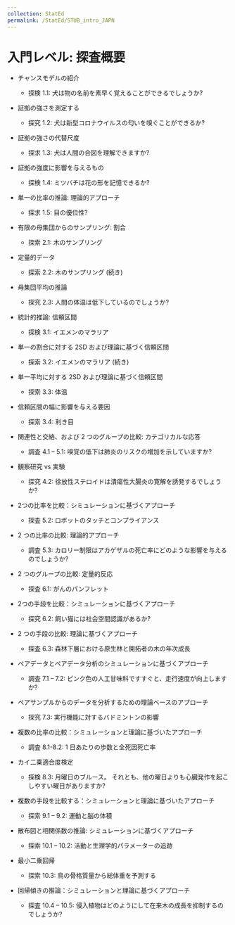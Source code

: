 ```yaml
---
collection: StatEd
permalink: /StatEd/STUB_intro_JAPN
---
```


# 入門レベル: 探査概要

* チャンスモデルの紹介
  * 探検 1.1: 犬は物の名前を素早く覚えることができるでしょうか?

* 証拠の強さを測定する
  * 探究 1.2: 犬は新型コロナウイルスの匂いを嗅ぐことができるか?

* 証拠の強さの代替尺度
  * 探求 1.3: 犬は人間の合図を理解できますか?

* 証拠の強度に影響を与えるもの
  * 探検 1.4: ミツバチは花の形を記憶できるか?

* 単一の比率の推論: 理論的アプローチ
  * 探求 1.5: 目の優位性?

* 有限の母集団からのサンプリング: 割合
  * 探索 2.1: 木のサンプリング

* 定量的データ
  * 探索 2.2: 木のサンプリング (続き)

* 母集団平均の推論
  * 探究 2.3: 人間の体温は低下しているのでしょうか?

* 統計的推論: 信頼区間
  * 探検 3.1: イエメンのマラリア

* 単一の割合に対する 2SD および理論に基づく信頼区間
  * 探索 3.2: イエメンのマラリア (続き)

* 単一平均に対する 2SD および理論に基づく信頼区間
  * 探索 3.3: 体温

* 信頼区間の幅に影響を与える要因
  * 探索 3.4: 利き目

* 関連性と交絡、および 2 つのグループの比較: カテゴリカルな応答
  * 調査 4.1 – 5.1: 嗅覚の低下は肺炎のリスクの増加を示していますか?

* 観察研究 vs 実験
  * 探究 4.2: 徐放性ステロイドは潰瘍性大腸炎の寛解を誘発するでしょうか?

* 2つの比率を比較：シミュレーションに基づくアプローチ
  * 探査  5.2: ロボットのタッチとコンプライアンス

* 2 つの比率の比較: 理論的アプローチ
  * 調査 5.3: カロリー制限はアカゲザルの死亡率にどのような影響を与えるのでしょうか?

* 2 つのグループの比較: 定量的反応
  * 探査  6.1: がんのパンフレット

* 2つの手段を比較：シミュレーションに基づくアプローチ
  * 探究 6.2: 飼い猫には社会空間認識があるか?

* 2 つの手段の比較: 理論に基づくアプローチ
  * 探査 6.3: 森林下層における原生林と開拓者の木の年次成長

* ペアデータとペアデータ分析のシミュレーションに基づくアプローチ
  * 調査 7.1 – 7.2: ピンク色の人工甘味料ですすぐと、走行速度が向上しますか?

* ペアサンプルからのデータを分析するための理論ベースのアプローチ
  * 探究 7.3: 実行機能に対するバドミントンの影響

* 複数の比率の比較：シミュレーションと理論に基づいたアプローチ
  * 調査 8.1-8.2: 1 日あたりの歩数と全死因死亡率

* カイ二乗適合度検定
  * 探検 8.3: 月曜日のブルース。 それとも、他の曜日よりも心臓発作を起こしやすい曜日がありますか?

* 複数の手段を比較する：シミュレーションと理論に基づいたアプローチ
  * 探索 9.1 – 9.2: 運動と脳の体積

* 散布図と相関係数の推論: シミュレーションに基づくアプローチ
  * 探索 10.1 – 10.2: 活動と生理学的パラメーターの追跡

* 最小二乗回帰
  * 探索 10.3: 鳥の骨格質量から総体重を予測する

* 回帰傾きの推論：シミュレーションと理論に基づくアプローチ
  * 探査 10.4 – 10.5: 侵入植物はどのようにして在来木の成長を抑制するのでしょうか?
